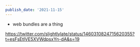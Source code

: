 ```yaml
---
publish_date: '2021-11-15'
---
```

- web bundles are a thing

https://twitter.com/slightlylate/status/1460310824715620355?t=esFsEtIVE5XVWdpsxYn-dA&s=19

